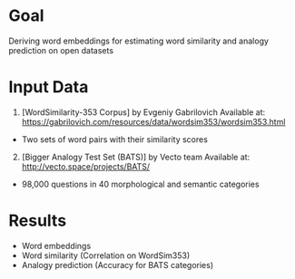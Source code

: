 # Goal
Deriving word embeddings for estimating word similarity and analogy prediction on open datasets
# Input Data
1. [WordSimilarity-353 Corpus] by Evgeniy Gabrilovich
Available at: https://gabrilovich.com/resources/data/wordsim353/wordsim353.html 
* Two sets of word pairs with their similarity scores
2. [Bigger Analogy Test Set (BATS)] by Vecto team
Available at: http://vecto.space/projects/BATS/  
* 98,000 questions in 40 morphological and semantic categories
# Results
* Word embeddings
* Word similarity (Correlation on WordSim353)
* Analogy prediction (Accuracy for BATS categories)
